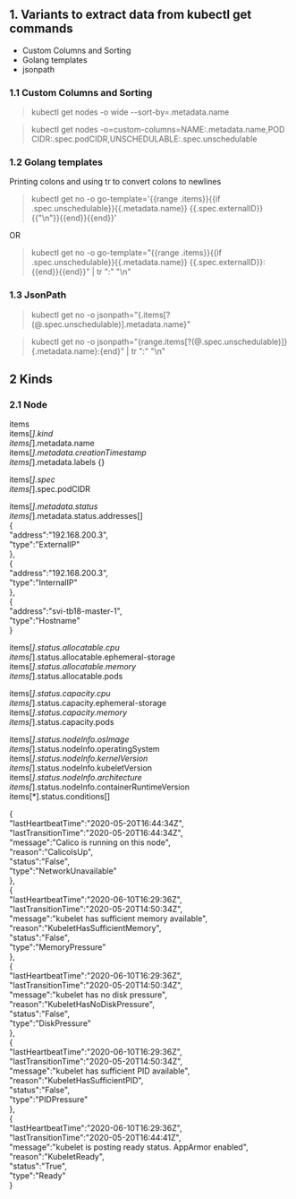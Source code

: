 
## 1. Variants to extract data from kubectl get commands

  * Custom Columns and Sorting
  * Golang templates
  * jsonpath

### 1.1 Custom Columns and Sorting  


  > kubectl get nodes -o wide --sort-by=.metadata.name  

  > kubectl get nodes -o=custom-columns=NAME:.metadata.name,POD CIDR:.spec.podCIDR,UNSCHEDULABLE:.spec.unschedulable  
 

### 1.2 Golang templates  

Printing colons and using tr to convert colons to newlines   

 > kubectl get no -o go-template='{{range .items}}{{if .spec.unschedulable}}{{.metadata.name}} {{.spec.externalID}}{{"\n"}}{{end}}{{end}}'  
 
 OR  
 > kubectl get no -o go-template="{{range .items}}{{if .spec.unschedulable}}{{.metadata.name}} {{.spec.externalID}}:{{end}}{{end}}" | tr ":" "\n"  


### 1.3 JsonPath  

 > kubectl get no -o jsonpath="{.items[?(@.spec.unschedulable)].metadata.name}"  

 > kubectl get no -o jsonpath="{range.items[?(@.spec.unschedulable)]}{.metadata.name}:{end}" | tr ":" "\n"  




## 2 Kinds  


### 2.1 Node   

 items  
 items[*].kind  
 items[*].metadata.name  
 items[*].metadata.creationTimestamp  
 items[*].metadata.labels {}  

 items[*].spec  
 items[*].spec.podCIDR  

 items[*].metadata.status  
 items[*].metadata.status.addresses[]  
    {  
    "address":"192.168.200.3",  
    "type":"ExternalIP"  
    },  
    {  
    "address":"192.168.200.3",  
    "type":"InternalIP"  
    },  
    {  
    "address":"svi-tb18-master-1",  
    "type":"Hostname"  
    }  

items[*].status.allocatable.cpu  
items[*].status.allocatable.ephemeral-storage  
items[*].status.allocatable.memory  
items[*].status.allocatable.pods  


items[*].status.capacity.cpu  
items[*].status.capacity.ephemeral-storage  
items[*].status.capacity.memory  
items[*].status.capacity.pods  


items[*].status.nodeInfo.osImage  
items[*].status.nodeInfo.operatingSystem  
items[*].status.nodeInfo.kernelVersion  
items[*].status.nodeInfo.kubeletVersion  
items[*].status.nodeInfo.architecture  
items[*].status.nodeInfo.containerRuntimeVersion    
items[*].status.conditions[]  


{  
"lastHeartbeatTime":"2020-05-20T16:44:34Z",  
"lastTransitionTime":"2020-05-20T16:44:34Z",  
"message":"Calico is running on this node",  
"reason":"CalicoIsUp",  
"status":"False",  
"type":"NetworkUnavailable"  
},  
{  
"lastHeartbeatTime":"2020-06-10T16:29:36Z",  
"lastTransitionTime":"2020-05-20T14:50:34Z",  
"message":"kubelet has sufficient memory available",  
"reason":"KubeletHasSufficientMemory",  
"status":"False",  
"type":"MemoryPressure"  
},  
{  
"lastHeartbeatTime":"2020-06-10T16:29:36Z",  
"lastTransitionTime":"2020-05-20T14:50:34Z",  
"message":"kubelet has no disk pressure",  
"reason":"KubeletHasNoDiskPressure",  
"status":"False",  
"type":"DiskPressure"  
},  
{  
"lastHeartbeatTime":"2020-06-10T16:29:36Z",  
"lastTransitionTime":"2020-05-20T14:50:34Z",  
"message":"kubelet has sufficient PID available",  
"reason":"KubeletHasSufficientPID",  
"status":"False",  
"type":"PIDPressure"  
},  
{  
"lastHeartbeatTime":"2020-06-10T16:29:36Z",  
"lastTransitionTime":"2020-05-20T16:44:41Z",  
"message":"kubelet is posting ready status. AppArmor enabled",  
"reason":"KubeletReady",  
"status":"True",  
"type":"Ready"  
}  
